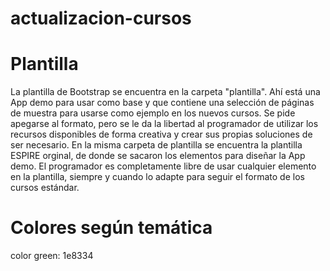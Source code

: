 # actualizacion-cursos

# Plantilla
La plantilla de Bootstrap se encuentra en la carpeta "plantilla". Ahí está una App demo para usar como base y que contiene una selección de páginas de muestra para usarse como ejemplo en los nuevos cursos. Se pide apegarse al formato, pero se le da la libertad al programador de utilizar los recursos disponibles de forma creativa y crear sus propias soluciones de ser necesario.
En la misma carpeta de plantilla se encuentra la plantilla ESPIRE orginal, de donde se sacaron los elementos para diseñar la App demo. El programador es completamente libre de usar cualquier elemento en la plantilla, siempre y cuando lo adapte para seguir el formato de los cursos estándar.

# Colores según temática
color green: 1e8334
